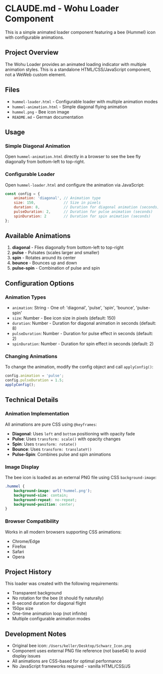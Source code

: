 # CLAUDE.md - Wohu Loader Component

This is a simple animated loader component featuring a bee (Hummel) icon with configurable animations.

## Project Overview

The Wohu Loader provides an animated loading indicator with multiple animation styles. This is a standalone HTML/CSS/JavaScript component, not a WeWeb custom element.

## Files

- `hummel-loader.html` - Configurable loader with multiple animation modes
- `hummel-animation.html` - Simple diagonal flying animation
- `hummel.png` - Bee icon image
- `README.md` - German documentation

## Usage

### Simple Diagonal Animation

Open `hummel-animation.html` directly in a browser to see the bee fly diagonally from bottom-left to top-right.

### Configurable Loader

Open `hummel-loader.html` and configure the animation via JavaScript:

```javascript
const config = {
    animation: 'diagonal', // Animation type
    size: 150,             // Size in pixels
    duration: 8,           // Duration for diagonal animation (seconds)
    pulseDuration: 2,      // Duration for pulse animation (seconds)
    spinDuration: 2        // Duration for spin animation (seconds)
};
```

## Available Animations

1. **diagonal** - Flies diagonally from bottom-left to top-right
2. **pulse** - Pulsates (scales larger and smaller)
3. **spin** - Rotates around its center
4. **bounce** - Bounces up and down
5. **pulse-spin** - Combination of pulse and spin

## Configuration Options

### Animation Types

- `animation`: String - One of: 'diagonal', 'pulse', 'spin', 'bounce', 'pulse-spin'
- `size`: Number - Bee icon size in pixels (default: 150)
- `duration`: Number - Duration for diagonal animation in seconds (default: 8)
- `pulseDuration`: Number - Duration for pulse effect in seconds (default: 2)
- `spinDuration`: Number - Duration for spin effect in seconds (default: 2)

### Changing Animations

To change the animation, modify the config object and call `applyConfig()`:

```javascript
config.animation = 'pulse';
config.pulseDuration = 1.5;
applyConfig();
```

## Technical Details

### Animation Implementation

All animations are pure CSS using `@keyframes`:

- **Diagonal**: Uses `left` and `bottom` positioning with opacity fade
- **Pulse**: Uses `transform: scale()` with opacity changes
- **Spin**: Uses `transform: rotate()`
- **Bounce**: Uses `transform: translateY()`
- **Pulse-Spin**: Combines pulse and spin animations

### Image Display

The bee icon is loaded as an external PNG file using CSS `background-image`:

```css
.hummel {
    background-image: url('hummel.png');
    background-size: contain;
    background-repeat: no-repeat;
    background-position: center;
}
```

### Browser Compatibility

Works in all modern browsers supporting CSS animations:
- Chrome/Edge
- Firefox
- Safari
- Opera

## Project History

This loader was created with the following requirements:
- Transparent background
- No rotation for the bee (it should fly naturally)
- 8-second duration for diagonal flight
- 150px size
- One-time animation loop (not infinite)
- Multiple configurable animation modes

## Development Notes

- Original bee icon: `/Users/keller/Desktop/Schwarz_Icon.png`
- Component uses external PNG file reference (not base64) to avoid display issues
- All animations are CSS-based for optimal performance
- No JavaScript frameworks required - vanilla HTML/CSS/JS
